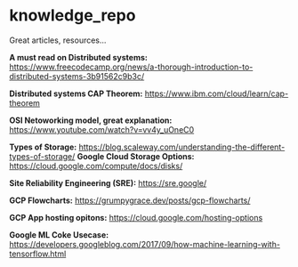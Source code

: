 # knowledge_repo
Great articles, resources... 

**A must read on Distributed systems:**
https://www.freecodecamp.org/news/a-thorough-introduction-to-distributed-systems-3b91562c9b3c/

**Distributed systems CAP Theorem:** https://www.ibm.com/cloud/learn/cap-theorem

**OSI Netoworking model, great explanation:**  https://www.youtube.com/watch?v=vv4y_uOneC0

**Types of Storage:** https://blog.scaleway.com/understanding-the-different-types-of-storage/
**Google Cloud Storage Options:**  https://cloud.google.com/compute/docs/disks/

**Site Reliability Engineering (SRE):**    https://sre.google/

**GCP Flowcharts:**   https://grumpygrace.dev/posts/gcp-flowcharts/

**GCP App hosting opitons:**  https://cloud.google.com/hosting-options

**Google ML Coke Usecase:**  https://developers.googleblog.com/2017/09/how-machine-learning-with-tensorflow.html

